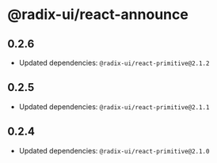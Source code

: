 # @radix-ui/react-announce

## 0.2.6

- Updated dependencies: `@radix-ui/react-primitive@2.1.2`

## 0.2.5

- Updated dependencies: `@radix-ui/react-primitive@2.1.1`

## 0.2.4

- Updated dependencies: `@radix-ui/react-primitive@2.1.0`
